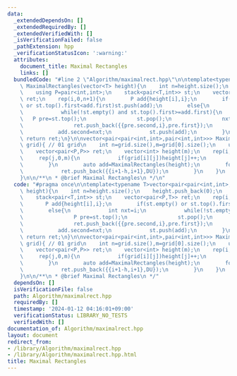 ```yaml
---
data:
  _extendedDependsOn: []
  _extendedRequiredBy: []
  _extendedVerifiedWith: []
  _isVerificationFailed: false
  _pathExtension: hpp
  _verificationStatusIcon: ':warning:'
  attributes:
    document_title: Maximal Rectangles
    links: []
  bundledCode: "#line 2 \"Algorithm/maximalrect.hpp\"\n\ntemplate<typename T>vector<pair<pair<int,int>,T>>\
    \ MaximalRectangles(vector<T> height){\n    int n=height.size();\n    height.push_back(0);\n\
    \    using P=pair<int,int>;\n    stack<pair<T,int>> st;\n    vector<pair<P,T>>\
    \ ret;\n    rep(i,0,n+1){\n        P add{height[i],i};\n        if(st.empty()\
    \ or st.top().first<add.first)st.push(add);\n        else{\n            int nxt=i;\n\
    \            while(!st.empty() and st.top().first>=add.first){\n             \
    \   P pre=st.top();\n                st.pop();\n                nxt=pre.second;\n\
    \                ret.push_back({{pre.second,i},pre.first});\n            }\n \
    \           add.second=nxt;\n            st.push(add);\n        }\n    }\n   \
    \ return ret;\n}\n\nvector<pair<pair<int,int>,pair<int,int>>> MaximalRectangles(vector<vector<int>>&\
    \ grid){ // 01 grid\n    int n=grid.size(),m=grid[0].size();\n    using P=pair<int,int>;\n\
    \    vector<pair<P,P>> ret;\n    vector<int> height(m);\n    rep(i,0,n){\n   \
    \     rep(j,0,m){\n            if(grid[i][j])height[j]++;\n            else height[j]=0;\n\
    \        }\n        auto add=MaximalRectangles(height);\n        for(auto& [DU,h]:add){\n\
    \            ret.push_back({{i+1-h,i+1},DU});\n        }\n    }\n    return ret;\n\
    }\n\n/**\n * @brief Maximal Rectangles\n */\n"
  code: "#pragma once\n\ntemplate<typename T>vector<pair<pair<int,int>,T>> MaximalRectangles(vector<T>\
    \ height){\n    int n=height.size();\n    height.push_back(0);\n    using P=pair<int,int>;\n\
    \    stack<pair<T,int>> st;\n    vector<pair<P,T>> ret;\n    rep(i,0,n+1){\n \
    \       P add{height[i],i};\n        if(st.empty() or st.top().first<add.first)st.push(add);\n\
    \        else{\n            int nxt=i;\n            while(!st.empty() and st.top().first>=add.first){\n\
    \                P pre=st.top();\n                st.pop();\n                nxt=pre.second;\n\
    \                ret.push_back({{pre.second,i},pre.first});\n            }\n \
    \           add.second=nxt;\n            st.push(add);\n        }\n    }\n   \
    \ return ret;\n}\n\nvector<pair<pair<int,int>,pair<int,int>>> MaximalRectangles(vector<vector<int>>&\
    \ grid){ // 01 grid\n    int n=grid.size(),m=grid[0].size();\n    using P=pair<int,int>;\n\
    \    vector<pair<P,P>> ret;\n    vector<int> height(m);\n    rep(i,0,n){\n   \
    \     rep(j,0,m){\n            if(grid[i][j])height[j]++;\n            else height[j]=0;\n\
    \        }\n        auto add=MaximalRectangles(height);\n        for(auto& [DU,h]:add){\n\
    \            ret.push_back({{i+1-h,i+1},DU});\n        }\n    }\n    return ret;\n\
    }\n\n/**\n * @brief Maximal Rectangles\n */"
  dependsOn: []
  isVerificationFile: false
  path: Algorithm/maximalrect.hpp
  requiredBy: []
  timestamp: '2024-01-12 04:16:01+09:00'
  verificationStatus: LIBRARY_NO_TESTS
  verifiedWith: []
documentation_of: Algorithm/maximalrect.hpp
layout: document
redirect_from:
- /library/Algorithm/maximalrect.hpp
- /library/Algorithm/maximalrect.hpp.html
title: Maximal Rectangles
---
```

